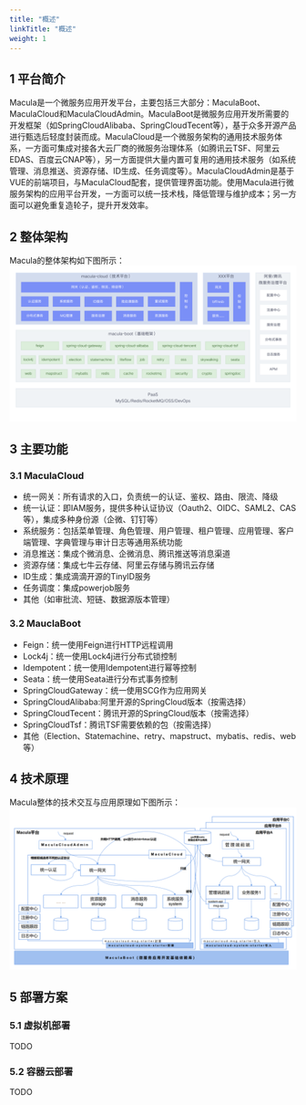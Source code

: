 ```yaml
---
title: "概述"
linkTitle: "概述"
weight: 1
---
```

## 1 平台简介
Macula是一个微服务应用开发平台，主要包括三大部分：MaculaBoot、MaculaCloud和MaculaCloudAdmin。MaculaBoot是微服务应用开发所需要的开发框架（如SpringCloudAlibaba、SpringCloudTecent等），基于众多开源产品进行甄选后轻度封装而成。MaculaCloud是一个微服务架构的通用技术服务体系，一方面可集成对接各大云厂商的微服务治理体系（如腾讯云TSF、阿里云EDAS、百度云CNAP等），另一方面提供大量内置可复用的通用技术服务（如系统管理、消息推送、资源存储、ID生成、任务调度等）。MaculaCloudAdmin是基于VUE的前端项目，与MaculaCloud配套，提供管理界面功能。使用Macula进行微服务架构的应用平台开发，一方面可以统一技术栈，降低管理与维护成本；另一方面可以避免重复造轮子，提升开发效率。
## 2 整体架构
Macula的整体架构如下图所示：
![image](/static/img/structure-diagram.png)
## 3 主要功能
### 3.1 MaculaCloud
+ 统一网关：所有请求的入口，负责统一的认证、鉴权、路由、限流、降级
+ 统一认证：即IAM服务，提供多种认证协议（Oauth2、OIDC、SAML2、CAS等），集成多种身份源（企微、钉钉等）
+ 系统服务：包括菜单管理、角色管理、用户管理、租户管理、应用管理、客户端管理、字典管理与审计日志等通用系统功能
+ 消息推送：集成个微消息、企微消息、腾讯推送等消息渠道
+ 资源存储：集成七牛云存储、阿里云存储与腾讯云存储
+ ID生成：集成滴滴开源的TinyID服务
+ 任务调度：集成powerjob服务
+ 其他（如审批流、短链、数据源版本管理）
### 3.2 MauclaBoot
+ Feign：统一使用Feign进行HTTP远程调用
+ Lock4j：统一使用Lock4j进行分布式锁控制
+ Idempotent：统一使用Idempotent进行幂等控制
+ Seata：统一使用Seata进行分布式事务控制
+ SpringCloudGateway：统一使用SCG作为应用网关
+ SpringCloudAlibaba:阿里开源的SpringCloud版本（按需选择）
+ SpringCloudTecent：腾讯开源的SpringCloud版本（按需选择）
+ SpringCloudTsf：腾讯TSF需要依赖的包（按需选择）
+ 其他（Election、Statemachine、retry、mapstruct、mybatis、redis、web等）
## 4 技术原理
Macula整体的技术交互与应用原理如下图所示：
![image](/static/img/macula-tech-diagram.png)
## 5 部署方案
### 5.1 虚拟机部署
TODO
### 5.2 容器云部署
TODO
